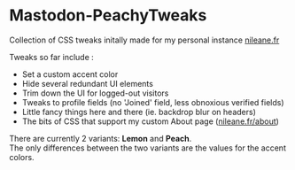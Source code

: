# Mastodon-PeachyTweaks
Collection of CSS tweaks initally made for my personal instance [nileane.fr](https://nileane.fr)

Tweaks so far include :
- Set a custom accent color 
- Hide several redundant UI elements
- Trim down the UI for logged-out visitors
- Tweaks to profile fields (no 'Joined' field, less obnoxious verified fields)
- Little fancy things here and there (ie. backdrop blur on headers)
- The bits of CSS that support my custom About page ([nileane.fr/about](https://nileane.fr/about))


There are currently 2 variants: **Lemon** and **Peach**.  
The only differences between the two variants are the values for the accent colors.